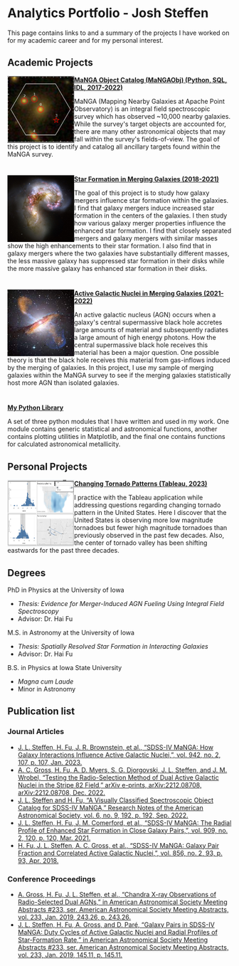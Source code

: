 # Analytics Portfolio - Josh Steffen

This page contains links to and a summary of the projects I have worked on for my academic career and for my personal interest. 

## Academic Projects

<img align="left" width="150" height="150" src="https://github.com/jlsteffen/Portfolio/blob/main/images/10838-12702.png"> **[MaNGA Object Catalog (MaNGAObj) (Python, SQL, IDL, 2017-2022)](https://github.com/jlsteffen/MaNGAObj)**

MaNGA (Mapping Nearby Galaxies at Apache Point Observatory) is an integral field spectroscopic  survey which has observed ~10,000 nearby galaxies. While the survey's target objects are accounted for, there are many other astronomical objects that may fall within the survey's fields-of-view. The goal of this project is to identify and catalog all ancillary targets found within the MaNGA survey.

#

<img align="left" width="150" height="150" src="https://github.com/jlsteffen/Portfolio/blob/main/images/1280px-Antennae_galaxies_xl.jpg"> **[Star Formation in Merging Galaxies (2018-2021)](https://github.com/jlsteffen/Star-Formation-in-Mergers)**

The goal of this project is to study how galaxy mergers influence star formation within the galaxies. I find that galaxy mergers induce increased star formation in the centers of the galaxies. I then study how various galaxy merger properties influence the enhanced star formation. I find that closely separated mergers and galaxy mergers with similar masses show the high enhancements to their star formation. I also find that in galaxy mergers where the two galaxies have substantially different masses, the less massive galaxy has suppressed star formation in their disks while the more massive galaxy has enhanced star formation in their disks.

#

<img align="left" width="150" height="150" src="https://github.com/jlsteffen/Portfolio/blob/main/images/agn.jpg"> **[Active Galactic Nuclei in Merging Galaxies (2021-2022)](https://github.com/jlsteffen/AGN-in-Mergers)**

An active galactic nucleus (AGN) occurs when a galaxy's central supermassive black hole accretes large amounts of material and subsequently radiates a large amount of high energy photons. How the central supermassive black hole receives this material has been a major question. One possible theory is that the black hole receives this material from gas-inflows induced by the merging of galaxies. In this project, I use my sample of merging galaxies within the MaNGA survey to see if the merging galaxies statistically host more AGN than isolated galaxies. 

#

**[My Python Library](https://github.com/jlsteffen/python-functions)**

A set of three python modules that I have written and used in my work. One module contains generic statistical and astronomical functions, another contains plotting utilities in Matplotlib, and the final one contains functions for calculated astronomical metallicity.

## Personal Projects

<img align="left" width="150" height="150" src="https://github.com/jlsteffen/Portfolio/blob/main/images/tornado_thumb.png"> **[Changing Tornado Patterns (Tableau, 2023)](https://public.tableau.com/app/profile/joshua.steffen/viz/Book1_16814366920050/WeakerTornados)**

I practice with the Tableau application while addressing questions regarding changing tornado pattern in the United States. Here I discover that the United States is observing more low magnitude tornadoes but fewer high magnitude tornadoes than previously observed in the past few decades. Also, the center of tornado valley has been shifting eastwards for the past three decades. 

## Degrees
PhD in Physics at the University of Iowa
-  _Thesis: Evidence for Merger-Induced AGN Fueling Using Integral Field Spectroscopy_
- Advisor: Dr. Hai Fu 

M.S. in Astronomy at the University of Iowa
- _Thesis: Spatially Resolved Star Formation in Interacting Galaxies_
- Advisor: Dr. Hai Fu

B.S. in Physics at Iowa State University
- _Magna cum Laude_
- Minor in Astronomy 

## Publication list
### Journal Articles
- [J. L. Steffen, H. Fu, J. R. Brownstein, et al., “SDSS-IV MaNGA: How Galaxy Interactions Influence
Active Galactic Nuclei,”, vol. 942, no. 2, 107, p. 107, Jan. 2023.](https://ui.adsabs.harvard.edu/abs/2023ApJ...942..107S/abstract)
- [A. C. Gross, H. Fu, A. D. Myers, S. G. Djorgovski, J. L. Steffen, and J. M. Wrobel, “Testing the
Radio-Selection Method of Dual Active Galactic Nuclei in the Stripe 82 Field,” arXiv e-prints,
arXiv:2212.08708, arXiv:2212.08708, Dec. 2022.](https://ui.adsabs.harvard.edu/abs/2022arXiv221208708G/abstract)
- [J. L. Steffen and H. Fu, “A Visually Classified Spectroscopic Object Catalog for SDSS-IV MaNGA,”
Research Notes of the American Astronomical Society, vol. 6, no. 9, 192, p. 192, Sep. 2022.](https://ui.adsabs.harvard.edu/abs/2022RNAAS...6..192S/abstract)
- [J. L. Steffen, H. Fu, J. M. Comerford, et al., “SDSS-IV MaNGA: The Radial Profile of Enhanced Star
Formation in Close Galaxy Pairs,”, vol. 909, no. 2, 120, p. 120, Mar. 2021.](https://ui.adsabs.harvard.edu/abs/2021ApJ...909..120S/abstract)
- [H. Fu, J. L. Steffen, A. C. Gross, et al., “SDSS-IV MaNGA: Galaxy Pair Fraction and Correlated Active
Galactic Nuclei,”, vol. 856, no. 2, 93, p. 93, Apr. 2018.](https://ui.adsabs.harvard.edu/abs/2018ApJ...856...93F/abstract)

### Conference Proceedings
- [A. Gross, H. Fu, J. L. Steffen, et al., “Chandra X-ray Observations of Radio-Selected Dual AGNs,” in
American Astronomical Society Meeting Abstracts #233, ser. American Astronomical Society Meeting
Abstracts, vol. 233, Jan. 2019, 243.26, p. 243.26.](https://ui.adsabs.harvard.edu/abs/2019AAS...23324326G/abstract)
- [J. L. Steffen, H. Fu, A. Gross, and D. Paré, “Galaxy Pairs in SDSS-IV MaNGA: Duty Cycles of Active
Galactic Nuclei and Radial Profiles of Star-Formation Rate,” in American Astronomical Society Meeting
Abstracts #233, ser. American Astronomical Society Meeting Abstracts, vol. 233, Jan. 2019, 145.11, p. 145.11.](https://ui.adsabs.harvard.edu/abs/2019AAS...23314511S/abstract)
